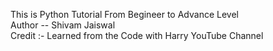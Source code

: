 This is Python Tutorial From Begineer to Advance Level
<br>
Author -- Shivam Jaiswal
<br>
Credit :- Learned from the Code with Harry YouTube Channel